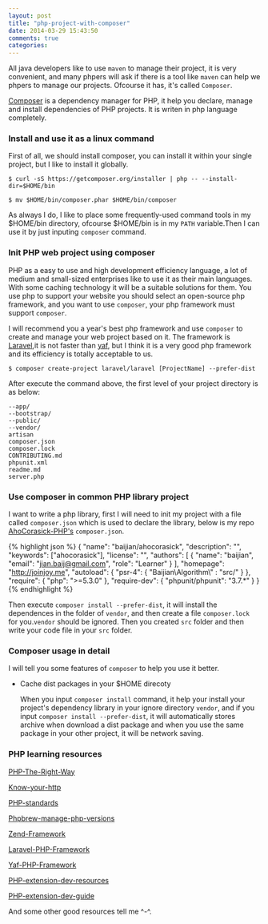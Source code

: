 ```yaml
---
layout: post
title: "php-project-with-composer"
date: 2014-03-29 15:43:50
comments: true
categories: 
---
```


All java developers like to use `maven` to manage their project, it is very convenient, and many phpers will
ask if there is a tool like `maven` can help we phpers to manage our projects. Ofcourse it has, it's called
`Composer`.

[Composer](http://getcomposer.org) is a dependency manager for PHP, it help you declare, manage and install
dependencies of PHP projects. It is writen in php language completely.

### Install and use it as a linux command

First of all, we should install composer, you can install it within your single project, but I like to install it globally.

```
$ curl -sS https://getcomposer.org/installer | php -- --install-dir=$HOME/bin
```

```
$ mv $HOME/bin/composer.phar $HOME/bin/composer
```

As always I do, I like to place some frequently-used command tools in my $HOME/bin
directory, ofcourse $HOME/bin is in my `PATH` variable.Then I can use it by just
inputing `composer` command.

### Init PHP web project using composer

PHP as a easy to use and high development efficiency language, a lot of medium and
small-sized enterprises like to use it as their main languages. With some caching
technology it will be a suitable solutions for them. You use php to support your
website you should select an open-source php framework, and you want to use
`composer`, your php framework must support `composer`.

I will recommend you a year's best php framework and use `composer` to
create and manage your web project based on it.
The framework is [Laravel](http://laravel.com/),it is not faster
than [yaf](http://www.yafdev.com/), but I think it is a very good php framework and
its efficiency is totally acceptable to us.

```
$ composer create-project laravel/laravel [ProjectName] --prefer-dist
```

After execute the command above, the first level of your project directory is as below:

```
--app/
--bootstrap/
--public/
--vendor/
artisan
composer.json
composer.lock
CONTRIBUTING.md
phpunit.xml
readme.md
server.php
```

### Use composer in common PHP library project

I want to write a php library, first I will need to init my project with a file
called `composer.json` which is used to declare the library, below is my repo
[AhoCorasick-PHP's](https://github.com/baijian/AhoCorasick-PHP) `composer.json`.

{% highlight json %}
{
    "name": "baijian/ahocorasick",
        "description": "",
        "keywords": ["ahocorasick"],
        "license": "",
        "authors": [
        {
            "name": "baijian",
            "email": "jian.baij@gmail.com",
            "role": "Learner"
        }
    ],
        "homepage": "http://joinjoy.me",
        "autoload": {
            "psr-4": {
                "Baijian\\Algorithm\\" : "src/"
            }
        },
        "require": {
            "php": ">=5.3.0"
        },
        "require-dev": {
            "phpunit/phpunit": "3.7.*"
        }
}
{% endhighlight %}

Then execute `composer install --prefer-dist`, it will install the dependences in the folder of
`vendor`, and then create a file `composer.lock` for you.`vendor` should be ignored.
Then you created `src` folder and then write your code file in your `src` folder.

### Composer usage in detail

I will tell you some features of `composer` to help you use it better.

* Cache dist packages in your $HOME direcoty

    When you input `composer install` command, it help your install your project's
    dependency library in your ignore directory `vendor`, and if you input
    `composer install --prefer-dist`, it will automatically stores archive when download
    a dist package and when you use the same package in your other project, it will be
    network saving.

### PHP learning resources

[PHP-The-Right-Way](http://www.phptherightway.com/)

[Know-your-http](https://github.com/bigcompany/know-your-http)

[PHP-standards](https://github.com/php-fig/fig-standards)

[Phpbrew-manage-php-versions](https://github.com/c9s/phpbrew)

[Zend-Framework](https://github.com/zendframework/zf2)

[Laravel-PHP-Framework](http://laravel.com/)

[Yaf-PHP-Framework](http://www.yafdev.com/)

[PHP-extension-dev-resources](http://www.laruence.com/2011/09/13/2139.html)

[PHP-extension-dev-guide](http://www.laruence.com/2009/04/28/719.html)

And some other good resources tell me ^-^.
